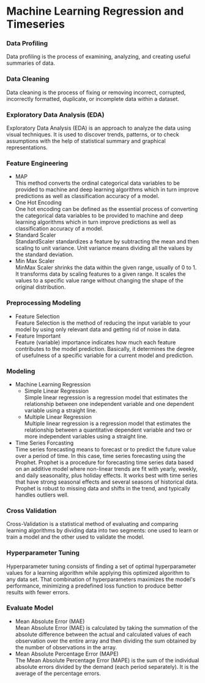 # Machine Learning Regression and Timeseries

### Data Profiling
Data profiling is the process of examining, analyzing, and creating useful summaries of data.
<br>
### Data Cleaning
Data cleaning is the process of fixing or removing incorrect, corrupted, incorrectly formatted, duplicate, or incomplete data within a dataset.
<br>
### Exploratory Data Analysis (EDA)
Exploratory Data Analysis (EDA) is an approach to analyze the data using visual techniques. It is used to discover trends, patterns, or to check assumptions with the help of statistical summary and graphical representations.
<br>
### Feature Engineering
- MAP<br>
This method converts the ordinal categorical data variables to be provided to machine and deep learning algorithms which in turn improve predictions as well as classification accuracy of a model.
- One Hot Encoding<br>
One hot encoding can be defined as the essential process of converting the categorical data variables to be provided to machine and deep learning algorithms which in turn improve predictions as well as classification accuracy of a model.
- Standard Scaler<br>
StandardScaler standardizes a feature by subtracting the mean and then scaling to unit variance. Unit variance means dividing all the values by the standard deviation.
- Min Max Scaler<br>
MinMax Scaler shrinks the data within the given range, usually of 0 to 1. It transforms data by scaling features to a given range. It scales the values to a specific value range without changing the shape of the original distribution.<br>
### Preprocessing Modeling<br>
- Feature Selection<br>
Feature Selection is the method of reducing the input variable to your model by using only relevant data and getting rid of noise in data.
- Feature Important<br>
Feature (variable) importance indicates how much each feature contributes to the model prediction. Basically, it determines the degree of usefulness of a specific variable for a current model and prediction.
### Modeling
- Machine Learning Regression
  - Simple Linear Regression<br>
  Simple linear regression is a regression model that estimates the relationship between one independent variable and one dependent variable using a straight line.
  - Multiple Linear Regression<br>
  Multiple linear regression is a regression model that estimates the relationship between a quantitative dependent variable and two or more independent variables using a straight line.
- Time Series Forcasting<br>
  Time series forecasting means to forecast or to predict the future value over a period of time. In this case, time series forecasting using the Prophet. Prophet is a procedure for forecasting time series data based on an additive model where non-linear trends are fit with yearly, weekly, and daily seasonality, plus holiday effects. It works best with time series that have strong seasonal effects and several seasons of historical data. Prophet is robust to missing data and shifts in the trend, and typically handles outliers well.<br>
### Cross Validation
Cross-Validation is a statistical method of evaluating and comparing learning algorithms by dividing data into two segments: one used to learn or train a model and the other used to validate the model.
### Hyperparameter Tuning
Hyperparameter tuning consists of finding a set of optimal hyperparameter values for a learning algorithm while applying this optimized algorithm to any data set. That combination of hyperparameters maximizes the model's performance, minimizing a predefined loss function to produce better results with fewer errors.
### Evaluate Model
  - Mean Absolute Error (MAE)<br>
    Mean Absolute Error (MAE) is calculated by taking the summation of the absolute difference between the actual and calculated values of each observation over the entire array and then dividing the sum obtained by the number of observations in the array. 
  - Mean Absolute Percentage Error (MAPE)<br>
    The Mean Absolute Percentage Error (MAPE) is the sum of the individual absolute errors divided by the demand (each period separately). It is the average of the percentage errors.




